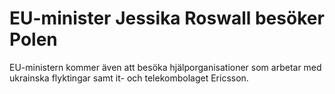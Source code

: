 # EU-minister Jessika Roswall besöker Polen

EU-ministern kommer även att besöka hjälporganisationer som arbetar med ukrainska flyktingar samt it- och telekombolaget Ericsson.
